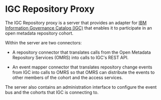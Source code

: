 <!-- SPDX-License-Identifier: Apache-2.0 -->
  
# IGC Repository Proxy
  
The IGC Repository proxy is a server that provides an adapter for
[IBM Information Governance Catalog (IGC)](https://www.ibm.com/marketplace/information-governance-catalog) that enables it to participate in an
open metadata repository cohort.

Within the server are two connectors:

* A repository connector that translates calls from the
Open Metadata Repository Services (OMRS) into calls to IGC's
REST API.

* An event mapper connector that translates repository change events
from IGC into calls to OMRS so that OMRS can distribute the events to
other members of the cohort and the access services.

The server also contains an administration interface to configure the
event bus and the cohorts that IGC is connecting to.
